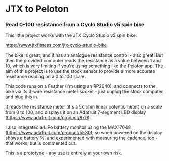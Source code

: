 # JTX to Peloton

### Read 0-100 resistance from a Cyclo Studio v5 spin bike

This little project works with the JTX Cyclo Studio v5 spin bike:

https://www.jtxfitness.com/jtx-cyclo-studio-bike

The bike is great, and it has an analogue resistance control - also great! But then the provided computer reads the resistance as a value between 1 and 10, which is very limiting if you're using something like the Peloton app. The aim of this project is to use the stock sensor to provide a more accurate resistance reading on a 0 to 100 scale.

This code runs on a Feather (I'm using an RP2040), and connects to the bike via its 3-wire resistance meter socket - just unplug the stock computer, and plug this in. 

It reads the resistance meter (it's a 5k ohm linear potentiometer) on a scale from 0 to 100, and displays it on an Adafruit 7-segment LED display (https://www.adafruit.com/product/879). 

I also integrated a LiPo battery monitor using the MAX17048 (https://www.adafruit.com/product/5580), so when powered on the display shows a battery %, and experimented with measuring the cadence, too - that works, but is commented out.

This is a prototype - any use is entirely at your own risk.
